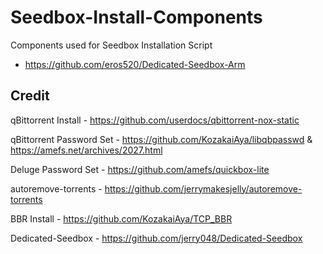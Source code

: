 # Seedbox-Install-Components
Components used for Seedbox Installation Script
- https://github.com/eros520/Dedicated-Seedbox-Arm

## Credit
qBittorrent Install - https://github.com/userdocs/qbittorrent-nox-static

qBittorrent Password Set - https://github.com/KozakaiAya/libqbpasswd & https://amefs.net/archives/2027.html

Deluge Password Set - https://github.com/amefs/quickbox-lite

autoremove-torrents - https://github.com/jerrymakesjelly/autoremove-torrents

BBR Install - https://github.com/KozakaiAya/TCP_BBR

Dedicated-Seedbox - https://github.com/jerry048/Dedicated-Seedbox
